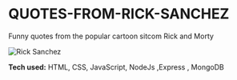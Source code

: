 # QUOTES-FROM-RICK-SANCHEZ

Funny quotes from the popular cartoon sitcom Rick and Morty

![Rick Sanchez](https://user-images.githubusercontent.com/107049081/204089838-bd8a4e5b-eb2a-4a6a-839d-86e43b8c5b76.jpeg)




**Tech used:** HTML, CSS, JavaScript, NodeJs ,Express , MongoDB


